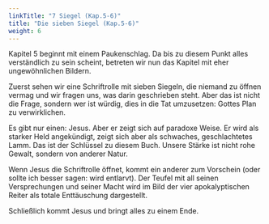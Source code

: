 ```yaml
---
linkTitle: "7 Siegel (Kap.5-6)"
title: "Die sieben Siegel (Kap.5-6)"
weight: 6
---
```


Kapitel 5 beginnt mit einem Paukenschlag. Da bis zu diesem Punkt alles verständlich zu sein scheint, betreten wir nun das Kapitel mit eher ungewöhnlichen Bildern.

Zuerst sehen wir eine Schriftrolle mit sieben Siegeln, die niemand zu öffnen vermag und wir fragen uns, was darin geschrieben steht. Aber das ist nicht die Frage, sondern wer ist würdig, dies in die Tat umzusetzen: Gottes Plan zu verwirklichen. 

Es gibt nur einen: Jesus. Aber er zeigt sich auf paradoxe Weise. Er wird als starker Held angekündigt, zeigt sich aber als schwaches, geschlachtetes Lamm. Das ist der Schlüssel zu diesem Buch. Unsere Stärke ist nicht rohe Gewalt, sondern von anderer Natur.

Wenn Jesus die Schriftrolle öffnet, kommt ein anderer zum Vorschein (oder sollte ich besser sagen: wird entlarvt). Der Teufel mit all seinen Versprechungen und seiner Macht wird im Bild der vier apokalyptischen Reiter als totale Enttäuschung dargestellt.

Schließlich kommt Jesus und bringt alles zu einem Ende.